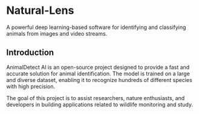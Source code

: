 # Natural-Lens #
A powerful deep learning-based software for identifying and classifying animals from images and video streams.

## Introduction ##
AnimalDetect AI is an open-source project designed to provide a fast and accurate solution for animal identification. The model is trained on a large and diverse dataset, enabling it to recognize hundreds of different species with high precision.

The goal of this project is to assist researchers, nature enthusiasts, and developers in building applications related to wildlife monitoring and study.
